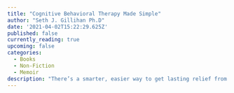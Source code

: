 ```yaml
---
title: "Cognitive Behavioral Therapy Made Simple"
author: "Seth J. Gillihan Ph.D"
date: '2021-04-02T15:22:29.625Z'
published: false
currently_reading: true
upcoming: false
categories:
  - Books
  - Non-Fiction
  - Memoir
description: "There’s a smarter, easier way to get lasting relief from anger, panic, stress, and other mood-related conditions. Cognitive Behavioral Therapy Made Simple delivers a streamlined approach to the most essential aspects of CBT and shows you how to apply these powerful, fundamental principles to your daily life. Progress at your own pace toward healing with this simplified approach to cognitive behavior therapy."
---
```

